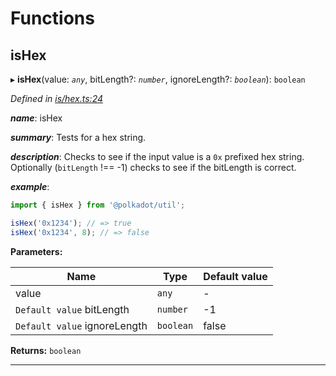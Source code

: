 

# Functions

<a id="ishex"></a>

##  isHex

▸ **isHex**(value: *`any`*, bitLength?: *`number`*, ignoreLength?: *`boolean`*): `boolean`

*Defined in [is/hex.ts:24](https://github.com/polkadot-js/common/blob/5d73919/packages/util/src/is/hex.ts#L24)*

*__name__*: isHex

*__summary__*: Tests for a hex string.

*__description__*: Checks to see if the input value is a `0x` prefixed hex string. Optionally (`bitLength` !== -1) checks to see if the bitLength is correct.

*__example__*:   

```javascript
import { isHex } from '@polkadot/util';

isHex('0x1234'); // => true
isHex('0x1234', 8); // => false
```

**Parameters:**

| Name | Type | Default value |
| ------ | ------ | ------ |
| value | `any` | - |
| `Default value` bitLength | `number` |  -1 |
| `Default value` ignoreLength | `boolean` | false |

**Returns:** `boolean`

___

